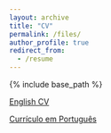 ```yaml
---
layout: archive
title: "CV"
permalink: /files/
author_profile: true
redirect_from:
  - /resume
---
```

{% include base_path %}

[English CV](files/cv_morais_en.pdf)  

[Currículo em Português](cv_morais_pt.pdf)

